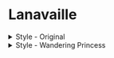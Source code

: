 # Lanavaille

<details>
<summary>Style - Original</summary>

**Type**: Fire  
**Personality**: Good  
**Starting Class**: Knight 
**Class Change**: Fighter
**Role**: Support, Damage

## Skills

### Unique Skill (Inheritable): Queen of War and Love

Restores minor HP to all allies upon winning a battle. Recovery amount is reduced if learned by someone other than Lanavaille.

### Unique Skill (Not Inheritable): Stirring Righteousness

Increases damage to enemies for everyone in a row if it has only good or neutral allies.

### Discipline Skill: Warrior Princess of Resolution and Love

Continuously increases each stat, Defense Power and Confusion/Charm Tolerance increased further.

## TheAxolotl's Analysis:

Lanavaille is our first Legendary Knight, and she's pretty great at it! Not only does she provide defensive capabilities, her ability to buff a Good/Neutral row can be very powerful, particularly if you have a Good/Neutral MC. A front row of Lanavaille - MC - Debra is very common at the moment, and all three units would benefit from the increased damage.

In addition to her battle prowess, Lanavaille's end of battle heal is extremely valuable early game. The initial heal amount is 12, and it increases (by 10 or 12 alternating) with each skill level. While this does become less impactful when you get up to level 20+, it's still nothing to frown upon, and it can absolutely be a life saver in the early game.

Lanavaille has quite a few options for duplicate use, and it's arguable which is the best. Increasing her skill level will make her end of battle heal continue to provide value at later levels, and increasing her Discipline level will allow her to deal more damage with Stun Bash and receive less damage. Alternatively, inheriting her skill on the MC would allow you to continue to receive a post-battle heal (albeit reduced) when future Knights (or other classes) get released that render her less useful.

If you get her now, absolutely put her in her party, however she is likely going to be powercrept by other units going forward, particularly if more come along that provide personality-oriented buffs.

## Duplicate Usage:

1. If you use her Wandering Princess style, inherit her standard style to her own skill to increase its healing power.
2. If you use her standard style and not her Wandering Princess style, Discipline is always a good choice.
3. Inherit her skill to the MC.
4. Save for future use. It's possible that she'll end up becoming a good candidate in the future to dismiss for Grade tags.

</details>

<details>
<summary>Style - Wandering Princess</summary>

**Type**: Fire  
**Personality**: Good  
**Starting Class**: Knight  
**Role**: Support, Damage

## Skills

**Note: If standard Lanavaille and Wandering Princess Lanavaille are mreged, changing styles will swap each skill.**

### Unique Skill (Inheritable): Queen of War and Love

Restores minor HP to all allies upon winning a battle. Recovery amount is reduced if learned by someone other than Lanavaille.

### Unique Skill (Not Inheritable): Valiant Righteousness

**Own Action Speed increased based on the number of one-handed swords and light armor equipped to self.**

Increases damage to enemies for everyone in a row if it has only good or neutral allies.

### Discipline Skill: Flawlessly Composed Warrior Princess

Continuously increases each stat, **HP**, Defense Power, Confusion/Charm Tolerance, and **Critical Tolerance** increased further.

## TheAxolotl's Analysis:

The newly fixed skills for Wandering Lanavaille are quite interesting, as they provide some nice minor buffs without fundamentally changing the character itself. We'll have to see how much of a boost it is when the skill changes are actually released, but Valiant Righteousness in particular has the potential to make Lana faster than most MC builds. This will improve her support capabilities by potentially allowing her to get in a Stun Bash or Armor Break before the MC attacks. To maximize on this, you will absolutely want to make sure she's using a 1h sword and light armor.

The changes to her Discipline are also nice - you should never say no to more HP, and Critical Tolerance will help prevent instant death, which is always good.

Neither of these skill changes are game-breaking by any means, so if you don't like Lanavaille as an adventurer, you won't really be missing out on anything by skipping her. If you like her, though, her Wandering Princess form is all around better than her standard form and going for a couple copies wouldn't be a bad idea at all.

Based on what we've been told about the merge behavior, whether or not you pull on Wandering Princess will dictate what you likely want to do with her standard duplicates. Due to the fact that Discipline is tied to the style, if you're using the Wandering Princess form, standard form copies should not be applied to the standard form's Discipline as that would be completely wasted in Wandering Princess form. Instead, you'll want to apply any Wandering Princess duplicates to Discipline, which will free up standard form duplicates to go towards her inheritable skill.

I'll also add a note about Blade Cuisinart. This is currently the single best weapon you can get in the game due to the fact that multiple hits currently scale the best in terms of damage. This is the only 3-hit sword for the time, and if you're pulling on the paid banner, you have a 30% chance when getting a Wandering Princess Lanavaille copy to get it. Keep in mind that this could be fairly costly due to the gacha nature of the game.

## Duplicate Usage:

1. If you use her, you should absolutely prioritize Wandering Princess copies towards her Discipline. Let her standard form duplicates go towards skill inheritance.

## Pulling Suggestions:
* Pull if:
    * You like Lanavaille as an adventurer and you like the aesthetic of the Wandering Princess style
    * You want to try and min-max Lanavaille as an adventurer in your party
    * You're a big spender and you want one or more copies Blade Cuisinart
* Do not pull if:
    * You do not like Lanavaille as an adventurer
    * You do not like the Wandering Princess aesthetic
    * You want to save for future, more impactful adventurers

</details>